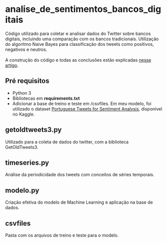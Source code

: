 # analise_de_sentimentos_bancos_digitais
Código utilizado para coletar e analisar dados do Twitter sobre bancos digitais, incluindo uma comparação com os bancos tradicionais. Utilização do algoritmo Naive Bayes para classificação dos tweets como positivos, negativos e neutros. <br><br>
A construção do código e todas as conclusões estão explicadas [nesse artigo](https://medium.com/@marianamannes/analisando-sentimentos-de-tweets-sobre-bancos-digitais-dac1e5d1ff01).

## Pré requisitos
- Python 3
- Bibliotecas em <b>requirements.txt</b>
- Adicionar a base de treino e teste em /csvfiles. Em meu modelo, foi utilizado o dataset [Portuguese Tweets for Sentiment Analysis](https://www.kaggle.com/augustop/portuguese-tweets-for-sentiment-analysis), disponível no Kaggle.

## getoldtweets3.py
Utilizado para a coleta de dados do twitter, com a biblioteca GetOldTweets3.

## timeseries.py
Análise da periodicidade dos tweets com conceitos de séries temporais.

## modelo.py
Criação efetiva do modelo de Machine Learning e aplicação na base de dados.

## csvfiles
Pasta com os arquivos de treino e teste para o modelo.
